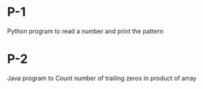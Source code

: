 # P-1
Python program to read a number and print the pattern
# P-2
Java program to Count number of trailing zeros in product of array


